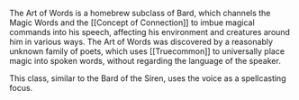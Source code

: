 The Art of Words is a homebrew subclass of Bard, which channels the Magic Words and the [[Concept of Connection]] to imbue magical commands into his speech, affecting his environment and creatures around him in various ways. The Art of Words was discovered by a reasonably unknown family of poets, which uses [[Truecommon]] to universally place magic into spoken words, without regarding the language of the speaker.

This class, similar to the Bard of the Siren, uses the voice as a spellcasting focus. 
